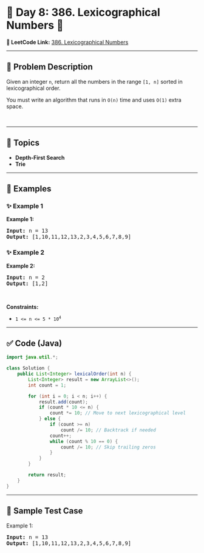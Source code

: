 # 📌 Day 8: 386. Lexicographical Numbers 🎯

**🔗 LeetCode Link:** [386. Lexicographical Numbers](https://leetcode.com/problems/lexicographical-numbers/)

---

## 🧩 Problem Description

<p>Given an integer <code>n</code>, return all the numbers in the range <code>[1, n]</code> sorted in lexicographical order.</p>

<p>You must write an algorithm that runs in&nbsp;<code>O(n)</code>&nbsp;time and uses <code>O(1)</code> extra space.&nbsp;</p>

<p>&nbsp;</p>
<p><strong class="example">

---

## 🧠 Topics

- Depth-First Search
- Trie
---

## 🧩 Examples

### ✨ Example 1

Example 1:</strong></p>
<pre><strong>Input:</strong> n = 13
<strong>Output:</strong> [1,10,11,12,13,2,3,4,5,6,7,8,9]
</pre><p><strong class="example">

### ✨ Example 2

Example 2:</strong></p>
<pre><strong>Input:</strong> n = 2
<strong>Output:</strong> [1,2]
</pre>
<p>&nbsp;</p>
<p><strong>Constraints:</strong></p>

<ul>
	<li><code>1 &lt;= n &lt;= 5 * 10<sup>4</sup></code></li>
</ul>

---

## ✅ Code (Java)

```java
import java.util.*;

class Solution {
    public List<Integer> lexicalOrder(int n) {
        List<Integer> result = new ArrayList<>();
        int count = 1;

        for (int i = 0; i < n; i++) {
            result.add(count);
            if (count * 10 <= n) {
                count *= 10; // Move to next lexicographical level
            } else {
                if (count >= n)
                    count /= 10; // Backtrack if needed
                count++;
                while (count % 10 == 0) {
                    count /= 10; // Skip trailing zeros
                }
            }
        }

        return result;
    }
}
```

---

## 🧪 Sample Test Case


Example 1:</strong></p>
<pre><strong>Input:</strong> n = 13
<strong>Output:</strong> [1,10,11,12,13,2,3,4,5,6,7,8,9]
</pre><p><strong class="example">


